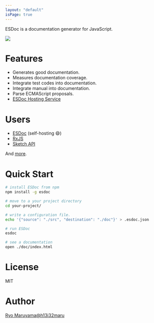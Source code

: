 ```yaml
---
layout: "default"
isPage: true
---
```


ESDoc is a documentation generator for JavaScript.

<img class="screen-shot" src="./image/top.png">

# Features
- Generates good documentation.
- Measures documentation coverage.
- Integrate test codes into documentation.
- Integrate manual into documentation.
- Parse ECMAScript proposals.
- [ESDoc Hosting Service](https://doc.esdoc.org)

# Users
- [ESDoc](https://doc.esdoc.org/github.com/esdoc/esdoc/) (self-hosting &#x1F604;)
- [RxJS](http://reactivex.io/rxjs/)
- [Sketch API](http://developer.sketchapp.com/reference/api/)

And [more](https://github.com/search?o=desc&q=esdoc+filename%3Apackage.json+-user%3Ah13i32maru+-user%3Aesdoc+-user%3Aes-doc&ref=searchresults&s=indexed&type=Code&utf8=%E2%9C%93).

# Quick Start
```sh
# install ESDoc from npm
npm install -g esdoc

# move to a your project directory
cd your-project/

# write a configuration file.
echo '{"source": "./src", "destination": "./doc"}' > .esdoc.json

# run ESDoc
esdoc

# see a documentation
open ./doc/index.html
```

# License
MIT

# Author
[Ryo Maruyama@h13i32maru](https://twitter.com/h13i32maru)

